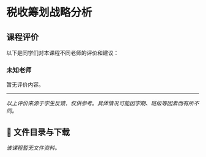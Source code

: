 # 税收筹划战略分析

## 课程评价

以下是同学们对本课程不同老师的评价和建议：

### 未知老师

暂无评价内容。

---

*以上评价来源于学生反馈，仅供参考。具体情况可能因学期、班级等因素而有所不同。*
## 📄 文件目录与下载

_该课程暂无文件资料。_
